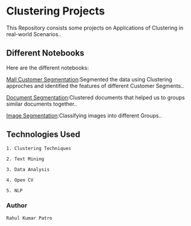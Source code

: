 # Clustering Projects

This Repository consists some projects on Applications of Clustering in real-world Scenarios..


## Different Notebooks

Here are the different notebooks:

[Mall Customer Segmentation](https://nbviewer.jupyter.org/github/Rahul1582/Clustering_Projects/blob/master/Customer%20Segmentation/Mall%20Customer%20Segmentation%20.ipynb):Segmented the data using Clustering approches and identified the features of different Customer Segments..

[Document Segmentation](https://nbviewer.jupyter.org/github/Rahul1582/Clustering_Projects/tree/master/Document%20Segmentation/):Clustered documents that helped us to  groups similar documents together..

[Image Segmentation](https://nbviewer.jupyter.org/github/Rahul1582/Clustering_Projects/blob/master/Image%20Segmentation/imgsegmentation.py):Classifying images into different Groups..



## Technologies Used 
```
1. Clustering Techniques

2. Text Mining

3. Data Analysis

4. Open CV

5. NLP
```


### Author 
```
Rahul Kumar Patro
```